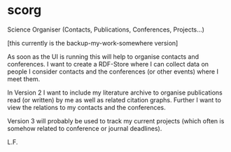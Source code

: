 scorg
=====

Science Organiser (Contacts, Publications, Conferences, Projects…)

[this currently is the backup-my-work-somewhere version]

As soon as the UI is running this will help to organise contacts and
conferences. I want to create a RDF-Store where I can collect data on
people I consider contacts and the conferences (or other events) where I
meet them. 

In Version 2 I want to include my literature archive to organise
publications read (or written) by me as well as related citation graphs.
Further I want to view the relations to my contacts and the conferences.

Version 3 will probably be used to track my current projects (which
often is somehow related to conference or journal deadlines).

L.F.
